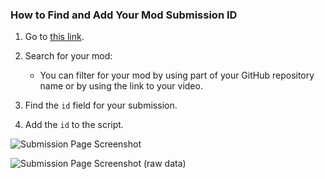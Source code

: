 ### How to Find and Add Your Mod Submission ID

1. Go to [this link](https://api2.hackclub.com/v0.1/MC%20Modding/Submissions?select=%7B%22filterByFormula%22%3A%22%7BStatus%7D%3D'Pending'%22%7D).

2. Search for your mod:
   - You can filter for your mod by using part of your GitHub repository name or by using the link to your video.

3. Find the `id` field for your submission.

4. Add the `id` to the script.

![Submission Page Screenshot](./example_page.png)

![Submission Page Screenshot (raw data)](./example_page_raw.png)
